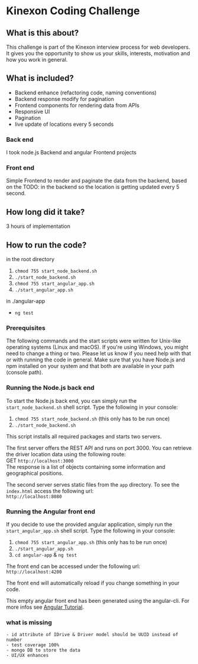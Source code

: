 # Kinexon Coding Challenge

## What is this about?
This challenge is part of the Kinexon interview process for web developers. It gives you the opportunity to show
us your skills, interests, motivation and how you work in general.

## What is included?
- Backend enhance (refactoring code, naming conventions)
- Backend response modify for pagination
- Frontend components for rendering data from APIs
- Responsive UI 
- Pagination
- live update of locations every 5 seconds

### Back end
I took node.js Backend and angular Frontend projects

### Front end
Simple Frontend to render and paginate the data from the backend, 
based on the TODO: in the backend so the location 
is getting updated every 5 second. 

## How long did it take?
3 hours of implementation

## How to run the code?
in the root directory 
1. `chmod 755 start_node_backend.sh`
2. `./start_node_backend.sh`
3. `chmod 755 start_angular_app.sh`
4. `./start_angular_app.sh`

in ./angular-app
 - `ng test`

### Prerequisites
The following commands and the start scripts were written for Unix-like operating systems (Linux and macOS). If you're using Windows, you might need to change a thing or two. Please let us know if you need help with that or with running the code in general.
Make sure that you have Node.js and npm installed on your system and that both are available in your path (console path).


### Running the Node.js back end
To start the Node.js back end, you can simply run the `start_node_backend.sh` shell script. Type the following in your
console:

1. `chmod 755 start_node_backend.sh` (this only has to be run once)
2. `./start_node_backend.sh`

This script installs all required packages and starts two servers.

The first server offers the REST API and runs on port 3000. You can retrieve the driver location data using the
following route:  
GET `http://localhost:3000`  
The response is a list of objects containing some information and geographical positions.

The second server serves static files from the `app` directory. To see the `index.html` access the following url:  
`http://localhost:8080`

### Running the Angular front end
If you decide to use the provided angular application, simply run the `start_angular_app.sh` shell script. Type the 
following in your console:

1. `chmod 755 start_angular_app.sh` (this only has to be run once)
2. `./start_angular_app.sh`
3. `cd angular-app` & `ng test`

The front end can be accessed under the following url:
`http://localhost:4200`

The front end will automatically reload if you change something in your code.

This empty angular front end has been generated using the angular-cli. For more infos
see [Angular Tutorial](https://angular.io/tutorial/toh-pt0).


### what is missing
    - id attribute of IDrive & Driver model should be UUID instead of number 
    - test coverage 100%
    - mongo DB to store the data
    - UI/UX enhances 

